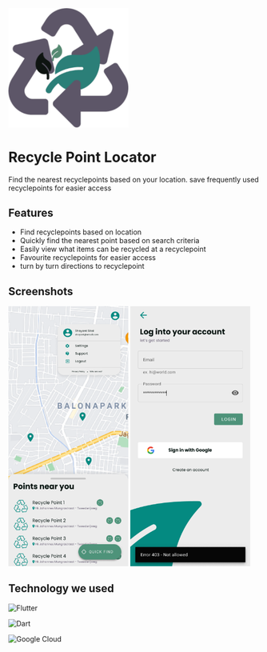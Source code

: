
<img src="Icon-512.png" width="240"/>

# Recycle Point Locator
Find the nearest recyclepoints based on your location. save frequently used recyclepoints for easier access



## Features

- Find recyclepoints based on location
- Quickly find the nearest point based on search criteria
- Easily view what items can be recycled at a recyclepoint
- Favourite recyclepoints for easier access
- turn by turn directions to recyclepoint

  
## Screenshots

<img src="Home 2.png" width="240" /> <img src="Login.png" width="240" />
  
## Technology we used
![Flutter](https://img.shields.io/badge/Flutter-02569B?style=for-the-badge&logo=flutter&logoColor=white)

![Dart](https://img.shields.io/badge/Dart-0175C2?style=for-the-badge&logo=dart&logoColor=white)

![Google Cloud](https://img.shields.io/badge/Google_Cloud-4285F4?style=for-the-badge&logo=google-cloud&logoColor=white)
